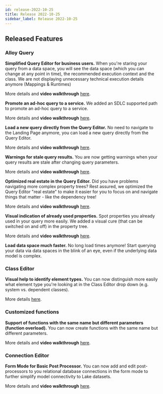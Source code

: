 ```yaml
---
id: release-2022-10-25
title: Release 2022-10-25
sidebar_label: Release 2022-10-25
---
```


## Released Features

### Alloy Query

**Simplified Query Editor for business users.** When you're staring your query from a data space, you will see the data space (which you can change at any point in time), the recommended execution context and the class. We are not displaying unnecessary technical execution details anymore (Mappings & Runtimes) 

More details and **video walkthrough** [here](https://github.com/finos/legend-studio/pull/1457).

**Promote an ad-hoc query to a service.** We added an SDLC supported path to promote an ad-hoc query to a service. 

More details and **video walkthrough** [here](https://github.com/finos/legend-studio/pull/1506).

**Load a new query directly from the Query Editor.** No need to navigate to the Landing Page anymore, you can load a new query directly from the Query Editor. 

More details and **video walkthrough** [here](https://github.com/finos/legend-studio/pull/1436).

**Warnings for stale query results.** You are now getting warnings when your query results are stale after changing query parameters. 

More details and **video walkthrough** [here](https://github.com/finos/legend-studio/pull/1456).

**Optimized real estate in the Query Editor.** Did you have problems navigating more complex property trees? Rest assured, we optimized the Query Editor "real estate" to make it easier for you to focus on and navigate things that matter - like the dependency tree!

More details and **video walkthrough** [here](https://github.com/finos/legend-studio/pull/1457).

**Visual indication of already used properties.** Spot properties you already used in your query more easily. We added a visual cure (that can be switched on and off) in the property tree. 

More details and **video walkthrough** [here](https://github.com/finos/legend-studio/pull/1367).

**Load data space much faster.** No long load times anymore! Start querying your data via data spaces in the blink of an eye, even if the underlying data model is complex. 

### Class Editor

**Visual help to identify element types.** You can now distinguish more easily what element type you're looking at in the Class Editor drop down (e.g. system vs. dependent classes).

More details [here](https://github.com/finos/legend-studio/pull/1370).

### Customized functions

**Support of functions with the same name but different parameters (function overload).** You can now create functions with the same name but different parameters. 

More details and **video walkthrough** [here](https://github.com/finos/legend-studio/pull/1339).

### Connection Editor

**Form Mode for Basic Post Processor.** You can now add and edit post-processors to you relational database connections in the form mode to further simplify model connectivity to Lake datasets. 

More details and **video walkthrough** [here](https://github.com/finos/legend-studio/pull/1481).